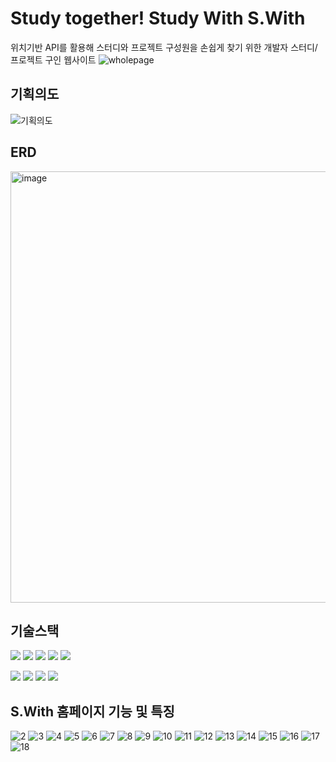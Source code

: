 # Study together! Study With S.With
위치기반 API를 활용해 스터디와 프로젝트 구성원을 손쉽게 찾기 위한 개발자 스터디/프로젝트 구인 웹사이트
![wholepage](https://github.com/seungaeahn/Final_SWITH/assets/143372285/fd59fe1d-79d1-41f0-9271-82e49907363a)

## 기획의도
![기획의도](https://github.com/seungaeahn/Final_SWITH/assets/143372285/44d9f30a-189e-4f30-89e2-3af539c23ed5)

## ERD
<img width="690" alt="image" src="https://github.com/seungaeahn/Final_SWITH/assets/143372285/6b45fbba-a64e-4d52-b2fa-afd173a45be5">


## 기술스택
 <img src="https://img.shields.io/badge/Java-007396?style=flat-square&logo=Java&logoColor=white"/></a>
 <img src="https://img.shields.io/badge/Spring-6DB33F?style=flat-square&logo=Spring&logoColor=white"/></a>
  <img src="https://img.shields.io/badge/SpringBoot-6DB33F?style=flat-square&logo=SpringBoot&logoColor=white"/></a>
  <img src="https://img.shields.io/badge/Node.js-339933?style=flat-square&logo=Node.js&logoColor=white"/></a>
 <img src="https://img.shields.io/badge/apachetomcat-F8DC75?style=flat-square&logo=apachetomcat&logoColor=white"/></a>



 <img src="https://img.shields.io/badge/Javascript-ffb13b?style=flat-square&logo=javascript&logoColor=white"/></a>
  <img src="https://img.shields.io/badge/React-61dbfb?style=flat-square&logo=React&logoColor=white"/></a> 
<img src="https://img.shields.io/badge/Oracle-F80000?style=flat-square&logo=Oracle&logoColor=white"/></a>
<img src="https://img.shields.io/badge/myBatis-000?style=flat-square&logo=&logoColor=white"/></a>

 


## S.With 홈페이지 기능 및 특징
![2](https://github.com/seungaeahn/Final_SWITH/assets/143372285/aa54fb26-1c14-4cce-b40d-6060e623446e)
![3](https://github.com/seungaeahn/Final_SWITH/assets/143372285/7eeb413e-91dc-42fd-9ff6-ca3db915e2bc)
![4](https://github.com/seungaeahn/Final_SWITH/assets/143372285/c31e0923-7967-4c27-acd3-98190f128577)
![5](https://github.com/seungaeahn/Final_SWITH/assets/143372285/8ca316f3-7b27-4698-b885-fb4a00611b9e)
![6](https://github.com/seungaeahn/Final_SWITH/assets/143372285/caac26c0-8383-44e8-9a99-54927b93d5c6)
![7](https://github.com/seungaeahn/Final_SWITH/assets/143372285/f75811ae-66f6-4f04-a14c-a1e0938295fc)
![8](https://github.com/seungaeahn/Final_SWITH/assets/143372285/69b97bb1-1927-409b-9cc4-7fe9bf067656)
![9](https://github.com/seungaeahn/Final_SWITH/assets/143372285/ed07835d-0e4f-46ea-885b-c44417235c27)
![10](https://github.com/seungaeahn/Final_SWITH/assets/143372285/a4a0109a-f2f8-46ad-946f-332c975656d3)
![11](https://github.com/seungaeahn/Final_SWITH/assets/143372285/03790cf3-4fd6-4419-b163-3f0b6b64ef81)
![12](https://github.com/seungaeahn/Final_SWITH/assets/143372285/ca3de13e-a853-4d3d-bf6a-b7b735197f81)
![13](https://github.com/seungaeahn/Final_SWITH/assets/143372285/c44b4a84-a93c-44e5-8020-1fbffbe13e1c)
![14](https://github.com/seungaeahn/Final_SWITH/assets/143372285/e6a453f6-f56f-45f3-9184-90de2571e64f)
![15](https://github.com/seungaeahn/Final_SWITH/assets/143372285/13da5d05-3ef6-4581-87ac-157e34ce0df3)
![16](https://github.com/seungaeahn/Final_SWITH/assets/143372285/0b7c816a-9530-46b8-b9b4-dedfd5134d70)
![17](https://github.com/seungaeahn/Final_SWITH/assets/143372285/b356ba9e-d92b-4c29-a819-f13913543597)
![18](https://github.com/seungaeahn/Final_SWITH/assets/143372285/d86d3e3b-2f5b-4f56-9e0a-fd13da62132d)





